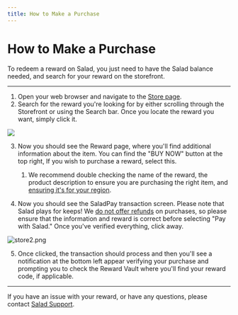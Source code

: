 ```yaml
---
title: How to Make a Purchase
---
```


# How to Make a Purchase

To redeem a reward on Salad, you just need to have the Salad balance needed, and search for your reward on the
storefront.

---

1. Open your web browser and navigate to the [Store page](https://salad.com/store).
2. Search for the reward you're looking for by either scrolling through the Storefront or using the Search bar. Once you
   locate the reward you want, simply click it.

<!--THE END-->

![](https://s3.amazonaws.com/helpscout.net/docs/assets/615b47bfca9e0011a4434693/images/68a733e62843333d7feccda9/file-R8r4cEq311.png)

3. Now you should see the Reward page, where you'll find additional information about the item. You can find the "BUY
   NOW" button at the top right, If you wish to purchase a reward, select this.
   1. We recommend double checking the name of the reward, the product description to ensure you are purchasing the
      right item, and
      [ensuring it's for your region](https://support.salad.com/article/243-what-region-is-this-reward-for).

4. Now you should see the SaladPay transaction screen. Please note that Salad plays for keeps! We
   [do not offer refunds](https://support.salad.com/article/191-i-want-a-refund) on purchases, so please ensure that the
   information and reward is correct before selecting "Pay with Salad." Once you've verified everything, click away.

<!--THE END-->

![store2.png](https://s3.amazonaws.com/helpscout.net/docs/assets/615b47bfca9e0011a4434693/images/619e6a1f64e42a671b63a1b5/img-9082-1637771406-1024579956.png)

5. Once clicked, the transaction should process and then you'll see a notification at the bottom left appear verifying
   your purchase and prompting you to check the Reward Vault where you'll find your reward code, if applicable.

---

If you have an issue with your reward, or have any questions, please contact
[Salad Support](https://support.salad.com/article/216-how-to-create-a-support-ticket).
